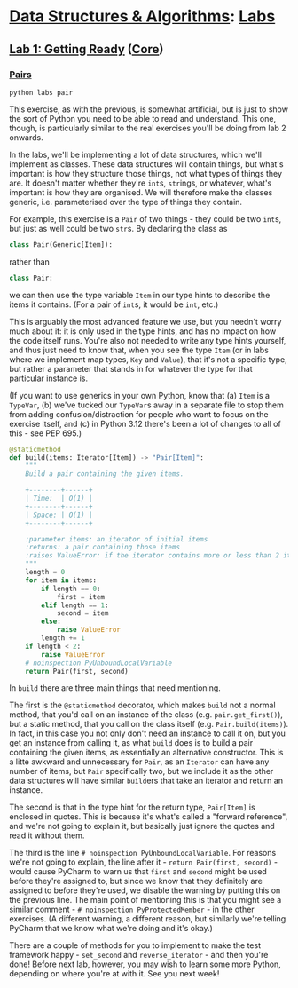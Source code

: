 # [Data Structures & Algorithms](https://github.com/bertie-wheen/dsa-2023-4/blob/trunk/README.md): [Labs](https://github.com/bertie-wheen/dsa-2023-4/blob/trunk/labs/README.md)

## [Lab 1: Getting Ready](https://github.com/bertie-wheen/dsa-2023-4/blob/trunk/labs/lab1/README.md) ([Core](https://github.com/bertie-wheen/dsa-2023-4/blob/trunk/labs/lab1/core/README.md))

### [Pairs](https://github.com/bertie-wheen/dsa-2023-4/blob/trunk/labs/lab1/core/pair/README.md)
```shell
python labs pair
```

This exercise, as with the previous, is somewhat artificial, but is just to show the sort of Python you need to be able
to read and understand. This one, though, is particularly similar to the real exercises you'll be doing from lab 2 onwards.

In the labs, we'll be implementing a lot of data structures, which we'll implement as classes.
These data structures will contain things, but what's important is how they structure those things, not what types of things they are. It doesn't matter whether they're `int`s, `str`ings, or whatever, what's important is how they are organised. We will therefore make the classes generic, i.e. parameterised over the type of things they contain.

For example, this exercise is a `Pair` of two things - they could be two `int`s, but just as well could be two `str`s.
By declaring the class as
```python
class Pair(Generic[Item]):
```
rather than
```python
class Pair:
```
we can then use the type variable `Item` in our type hints to describe the items it contains. (For a pair of `int`s, it
would be `int`, etc.)

This is arguably the most advanced feature we use, but you needn't worry much about it: it is only used in the type
hints, and has no impact on how the code itself runs. You're also not needed to write any type hints yourself, and
thus just need to know that, when you see the type `Item` (or in labs where we implement map types, `Key` and `Value`),
that it's not a specific type, but rather a parameter that stands in for whatever the type for that particular instance
is.

(If you want to use generics in your own Python, know that (a) `Item` is a `TypeVar`, (b) we've tucked our `TypeVar`s
away in a separate file to stop them from adding confusion/distraction for people who want to focus on the exercise
itself, and (c) in Python 3.12 there's been a lot of changes to all of this - see PEP 695.)

```python
@staticmethod
def build(items: Iterator[Item]) -> "Pair[Item]":
    """
    Build a pair containing the given items.

    +--------+------+
    | Time:  | O(1) |
    +--------+------+
    | Space: | O(1) |
    +--------+------+

    :parameter items: an iterator of initial items
    :returns: a pair containing those items
    :raises ValueError: if the iterator contains more or less than 2 items
    """
    length = 0
    for item in items:
        if length == 0:
            first = item
        elif length == 1:
            second = item
        else:
            raise ValueError
        length += 1
    if length < 2:
        raise ValueError
    # noinspection PyUnboundLocalVariable
    return Pair(first, second)
```

In `build` there are three main things that need mentioning.

The first is the `@staticmethod` decorator, which makes `build` not a normal method, that you'd call on an instance of
the class (e.g. `pair.get_first()`), but a static method, that you call on the class itself (e.g. `Pair.build(items)`).
In fact, in this case you not only don't need an instance to call it on, but you get an instance from calling it, as
what `build` does is to build a pair containing the given items, as essentially an alternative constructor. This is a
litte awkward and unnecessary for `Pair`, as an `Iterator` can have any number of items, but `Pair` specifically two,
but we include it as the other data structures will have similar `build`ers that take an iterator and return an
instance.

The second is that in the type hint for the return type, `Pair[Item]` is enclosed in quotes. This is because it's what's
called a "forward reference", and we're not going to explain it, but basically just ignore the quotes and read it
without them.

The third is the line `# noinspection PyUnboundLocalVariable`. For reasons we're not going to explain, the line after
it - `return Pair(first, second)` - would cause PyCharm to warn us that `first` and `second` might be used before
they're assigned to, but since we know that they definitely are assigned to before they're used, we disable the warning
by putting this on the previous line. The main point of mentioning this is that you might see a similar comment -
`# noinspection PyProtectedMember` - in the other exercises. (A different warning, a different reason, but similarly
we're telling PyCharm that we know what we're doing and it's okay.)

There are a couple of methods for you to implement to make the test framework happy - `set_second` and
`reverse_iterator` - and then you're done! Before next lab, however, you may wish to learn some more Python, depending
on where you're at with it. See you next week!
